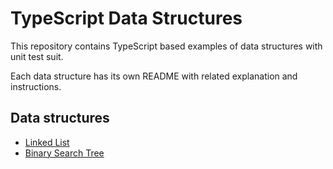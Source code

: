 # TypeScript Data Structures

This repository contains TypeScript based examples of data structures with unit test suit.

Each data structure has its own README with related explanation and instructions.
## Data structures
- [Linked List](LinkedList/)
- [Binary Search Tree](BinarySearchTree/)